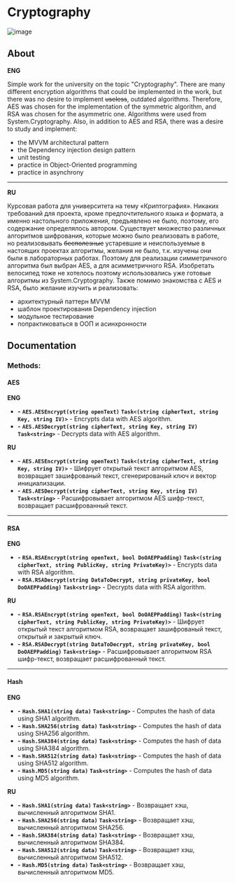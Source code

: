 # Cryptography

![image](https://github.com/sabv88/Cryptography/assets/111075613/b4d409de-6a88-4a65-8d53-58a9df3f2ac0)

## About
**ENG**


Simple work for the university on the topic "Cryptography". 
There are many different encryption algorithms that could be implemented in the work, but there was no desire to implement <strike>useless</strike>, outdated algorithms. 
Therefore, AES was chosen for the implementation of the symmetric algorithm, and RSA was chosen for the asymmetric one. Algorithms were used from System.Cryptography. 
Also, in addition to AES and RSA, there was a desire to study and implement: 
- the MVVM architectural pattern 
- the Dependency injection design pattern
- unit testing 
- practice in Object-Oriented programming 
- practice in asynchrony 
____
**RU**

Курсовая работа для университета на тему «Криптография».  Никаких требований для проекта, кроме предпочтительного языка и формата, а именно настольного приложения, предъявлено не было, поэтому, его содержание определялось автором. 
Существует множество различных алгоритмов шифрования, которые можно было реализовать в работе, но реализовывать <strike>бесполезные</strike> устаревшие и неиспользуемые в настоящих проектах алгоритмы, желания не было, т.к. изучены они были в лабораторных работах. 
Поэтому для реализации симметричного алгоритма был выбран AES, а для асимметричного RSA. Изобретать велосипед тоже не хотелось поэтому использовались уже готовые алгоритмы из System.Cryptography. 
Также помимо знакомства с AES и RSA, было желание изучить и реализовать:
- архитектурный паттерн MVVM
- шаблон проектирования Dependency injection
- модульное тестирование
- попрактиковаться в ООП и асинхронности

## Documentation

### Methods:
#### AES
**ENG**
- **-** **`AES.AESEncrypt(string openText)`** **`Task<(string cipherText, string Key, string IV)>`** -  Encrypts data with AES algorithm.
- **-** **`AES.AESDecrypt(string cipherText, string Key, string IV)`** **`Task<string>`** - Decrypts data with AES algorithm.

**RU**
- **-** **`AES.AESEncrypt(string openText)`** **`Task<(string cipherText, string Key, string IV)>`** - Шифрует открытый текст алгоритмом AES, возвращает зашифрованый текст, сгенерированый ключ и вектор инициализации.
- **-** **`AES.AESDecrypt(string cipherText, string Key, string IV)`** **`Task<string>`** - Расшифровывает алгоритмом AES шифр-текст, возвращает расшифрованный текст.
___
#### RSA
**ENG**
- **-** **`RSA.RSAEncrypt(string openText, bool DoOAEPPadding)`** **`Task<(string cipherText, string PublicKey, string PrivateKey)>`** - Encrypts data with RSA algorithm.
- **-** **`RSA.RSADecrypt(string DataToDecrypt, string privateKey, bool DoOAEPPadding)`** **`Task<string>`** - Decrypts data with RSA algorithm.

**RU**
- **-** **`RSA.RSAEncrypt(string openText, bool DoOAEPPadding)`** **`Task<(string cipherText, string PublicKey, string PrivateKey)>`** - Шифрует открытый текст алгоритмом RSA, возвращает зашифрованый текст, открытый и закрытый ключ.
- **-** **`RSA.RSADecrypt(string DataToDecrypt, string privateKey, bool DoOAEPPadding)`** **`Task<string>`** - Расшифровывает алгоритмом RSA шифр-текст, возвращает расшифрованный текст.
___
#### Hash
**ENG**
- **-** **`Hash.SHA1(string data)`** **`Task<string>`** - Computes the hash of data using SHA1 algorithm.
- **-** **`Hash.SHA256(string data)`** **`Task<string>`** - Computes the hash of data using SHA256 algorithm.
- **-** **`Hash.SHA384(string data)`** **`Task<string>`** - Computes the hash of data using SHA384 algorithm.
- **-** **`Hash.SHA512(string data)`** **`Task<string>`** - Computes the hash of data using SHA512 algorithm.
- **-** **`Hash.MD5(string data)`** **`Task<string>`** - Computes the hash of data using MD5 algorithm.

**RU**
- **-** **`Hash.SHA1(string data)`** **`Task<string>`** - Возвращает хэш, вычисленный алгоритмом SHA1.
- **-** **`Hash.SHA256(string data)`** **`Task<string>`** - Возвращает хэш, вычисленный алгоритмом SHA256.
- **-** **`Hash.SHA384(string data)`** **`Task<string>`** - Возвращает хэш, вычисленный алгоритмом SHA384.
- **-** **`Hash.SHA512(string data)`** **`Task<string>`** - Возвращает хэш, вычисленный алгоритмом SHA512.
- **-** **`Hash.MD5(string data)`** **`Task<string>`** - Возвращает хэш, вычисленный алгоритмом MD5.
